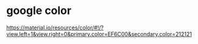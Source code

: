 # google color
https://material.io/resources/color/#!/?view.left=1&view.right=0&primary.color=EF6C00&secondary.color=212121